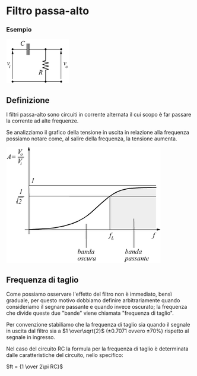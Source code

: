 # Filtro passa-alto

### Esempio
![Filtro passa-alto](/resources/images/filtro-passa-alto.png)

## Definizione
I filtri passa-alto sono circuiti in corrente alternata il cui scopo è far passare la corrente ad alte frequenze.

Se analizziamo il grafico della tensione in uscita in relazione alla frequenza possiamo notare come, al salire della frequenza, la tensione aumenta.

![Grafico andamento tensione su frequenza](/resources/images/grafico-filtro-passa-alto.png)

## Frequenza di taglio
Come possiamo osservare l'effetto del filtro non è immediato, bensì graduale, per questo motivo dobbiamo definire arbitrariamente quando consideriamo il segnare passante e quando invece oscurato; la frequenza che divide queste due "bande" viene chiamata "frequenza di taglio".

Per convenzione stabiliamo che la frequenza di taglio sia quando il segnale in uscita dal filtro sia a $1 \over\sqrt{2}$ ($\pm 0.7071$ ovvero $\pm 70\%$) rispetto al segnale in ingresso.

Nel caso del circuito RC la formula per la frequenza di taglio è determinata dalle caratteristiche del circuito, nello specifico:

$ft = {1 \over 2\pi RC}$
